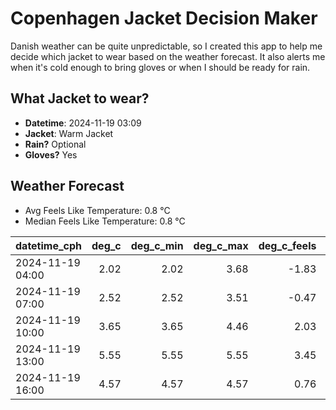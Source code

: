
# Copenhagen Jacket Decision Maker

Danish weather can be quite unpredictable, so I created this app to help me decide which jacket to wear based on the weather forecast. 
It also alerts me when it's cold enough to bring gloves or when I should be ready for rain.

## What Jacket to wear?

- **Datetime**: 2024-11-19 03:09
- **Jacket**: Warm Jacket
- **Rain?** Optional
- **Gloves?** Yes

## Weather Forecast
- Avg Feels Like Temperature: 0.8 °C
- Median Feels Like Temperature: 0.8 °C

| datetime_cph     |   deg_c |   deg_c_min |   deg_c_max |   deg_c_feels | weather   | wind   | rain   |
|:-----------------|--------:|------------:|------------:|--------------:|:----------|:-------|:-------|
| 2024-11-19 04:00 |    2.02 |        2.02 |        3.68 |         -1.83 | Clear     | Low    | None   |
| 2024-11-19 07:00 |    2.52 |        2.52 |        3.51 |         -0.47 | Clouds    | Low    | None   |
| 2024-11-19 10:00 |    3.65 |        3.65 |        4.46 |          2.03 | Clouds    | Low    | None   |
| 2024-11-19 13:00 |    5.55 |        5.55 |        5.55 |          3.45 | Clouds    | Low    | None   |
| 2024-11-19 16:00 |    4.57 |        4.57 |        4.57 |          0.76 | Rain      | Medium | Low    |
        